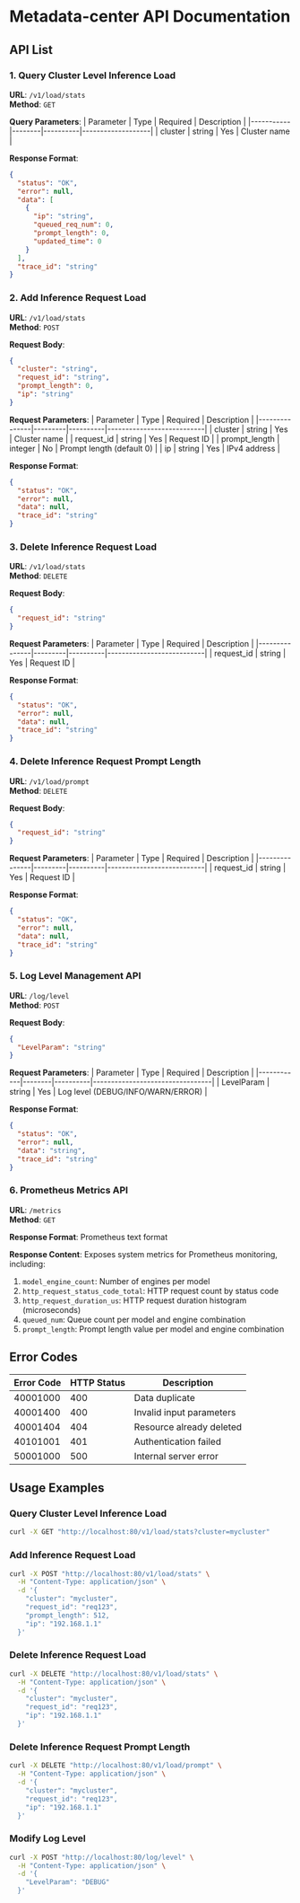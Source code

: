 # Metadata-center API Documentation

## API List

### 1. Query Cluster Level Inference Load

**URL**: `/v1/load/stats`  
**Method**: `GET`

**Query Parameters**:
| Parameter | Type   | Required | Description       |
|-----------|--------|----------|-------------------|
| cluster   | string | Yes      | Cluster name      |

**Response Format**:
```json
{
  "status": "OK",
  "error": null,
  "data": [
    {
      "ip": "string",
      "queued_req_num": 0,
      "prompt_length": 0,
      "updated_time": 0
    }
  ],
  "trace_id": "string"
}
```

### 2. Add Inference Request Load

**URL**: `/v1/load/stats`  
**Method**: `POST`

**Request Body**:
```json
{
  "cluster": "string",
  "request_id": "string",
  "prompt_length": 0,
  "ip": "string"
}
```

**Request Parameters**:
| Parameter     | Type    | Required | Description               |
|---------------|---------|----------|---------------------------|
| cluster       | string  | Yes      | Cluster name              |
| request_id    | string  | Yes      | Request ID                |
| prompt_length | integer | No       | Prompt length (default 0) |
| ip            | string  | Yes      | IPv4 address              |

**Response Format**:
```json
{
  "status": "OK",
  "error": null,
  "data": null,
  "trace_id": "string"
}
```

### 3. Delete Inference Request Load

**URL**: `/v1/load/stats`  
**Method**: `DELETE`

**Request Body**:
```json
{
  "request_id": "string"
}
```

**Request Parameters**:
| Parameter     | Type    | Required | Description               |
|---------------|---------|----------|---------------------------|
| request_id    | string  | Yes      | Request ID                |

**Response Format**:
```json
{
  "status": "OK",
  "error": null,
  "data": null,
  "trace_id": "string"
}
```

### 4. Delete Inference Request Prompt Length

**URL**: `/v1/load/prompt`  
**Method**: `DELETE`

**Request Body**:
```json
{
  "request_id": "string"
}
```

**Request Parameters**:
| Parameter     | Type    | Required | Description               |
|---------------|---------|----------|---------------------------|
| request_id    | string  | Yes      | Request ID                |

**Response Format**:
```json
{
  "status": "OK",
  "error": null,
  "data": null,
  "trace_id": "string"
}
```

### 5. Log Level Management API

**URL**: `/log/level`  
**Method**: `POST`

**Request Body**:
```json
{
  "LevelParam": "string"
}
```

**Request Parameters**:
| Parameter  | Type   | Required | Description                     |
|------------|--------|----------|---------------------------------|
| LevelParam | string | Yes      | Log level (DEBUG/INFO/WARN/ERROR) |

**Response Format**:
```json
{
  "status": "OK",
  "error": null,
  "data": "string",
  "trace_id": "string"
}
```

### 6. Prometheus Metrics API

**URL**: `/metrics`  
**Method**: `GET`

**Response Format**: Prometheus text format

**Response Content**:
Exposes system metrics for Prometheus monitoring, including:
1. `model_engine_count`: Number of engines per model
2. `http_request_status_code_total`: HTTP request count by status code
3. `http_request_duration_us`: HTTP request duration histogram (microseconds)
4. `queued_num`: Queue count per model and engine combination
5. `prompt_length`: Prompt length value per model and engine combination


## Error Codes

| Error Code | HTTP Status | Description           |
|------------|-------------|-----------------------|
| 40001000   | 400         | Data duplicate        |
| 40001400   | 400         | Invalid input parameters |
| 40001404   | 404         | Resource already deleted |
| 40101001   | 401         | Authentication failed |
| 50001000   | 500         | Internal server error |


## Usage Examples

### Query Cluster Level Inference Load

```bash
curl -X GET "http://localhost:80/v1/load/stats?cluster=mycluster"
```

### Add Inference Request Load
```bash
curl -X POST "http://localhost:80/v1/load/stats" \
  -H "Content-Type: application/json" \
  -d '{
    "cluster": "mycluster",
    "request_id": "req123",
    "prompt_length": 512,
    "ip": "192.168.1.1"
  }'
```

### Delete Inference Request Load
```bash
curl -X DELETE "http://localhost:80/v1/load/stats" \
  -H "Content-Type: application/json" \
  -d '{
    "cluster": "mycluster",
    "request_id": "req123",
    "ip": "192.168.1.1"
  }'
```

### Delete Inference Request Prompt Length
```bash
curl -X DELETE "http://localhost:80/v1/load/prompt" \
  -H "Content-Type: application/json" \
  -d '{
    "cluster": "mycluster",
    "request_id": "req123",
    "ip": "192.168.1.1"
  }'
```

### Modify Log Level
```bash
curl -X POST "http://localhost:80/log/level" \
  -H "Content-Type: application/json" \
  -d '{
    "LevelParam": "DEBUG"
  }'
```
